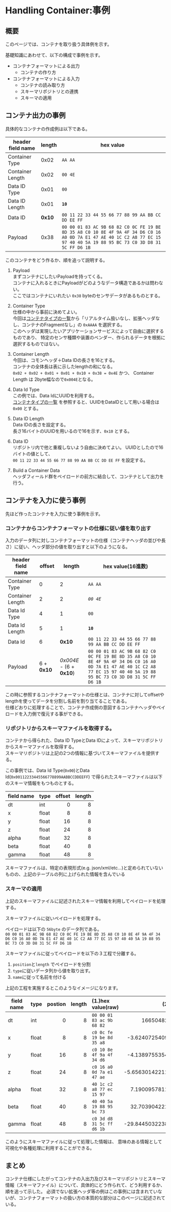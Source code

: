 # Handling Container:事例

## 概要
このページでは、コンテナを取り扱う具体例を示す。

基礎知識にあわせて、以下の構成で事例を示す。

- コンテナフォーマットによる出力
  - コンテナの作り方
- コンテナフォーマットによる入力
  - コンテナの読み取り方
  - スキーマリポジトリとの連携
  - スキーマの適用

## コンテナ出力の事例

具体的なコンテナの作成例は以下である。

|header field name|length| hex value|
|-|-|-|
|Container Type|0x02| `AA AA` |
|Container Length|0x02| `00 4E` |
|Data ID Type|0x01| `00` |
|Data ID Length|0x01| **`10`**|
|Data ID | **0x10** |`00 11 22 33 44 55 66 77 88 99 AA BB CC DD EE FF` |
|Payload|0x38|`00 00 01 83 AC 9B 68 82 C0 0C FE 19 BE 8D 35 A8 C0 10 8E 4F 9A 4F 34 D6 C0 16 A0 0D 7A E1 47 AE 40 1C C2 A8 77 EC 15 97 40 40 5A 19 88 95 BC 73 C0 3D D8 31 5C FF D6 1B`|

このコンテナをどう作るか、順を追って説明する。

1. Payload  
まずコンテナにしたいPayloadを持ってくる。  
コンテナに入れるときにPayloadがどのようなデータ構造であるかは問わない。  
ここではコンテナにいれたい `0x38` byteのセンサデータがあるものとする。  

1. Container Type  
仕様の中から事前に決めてよい。  
今回は[コンテナタイプの一覧](../handling_guide#container-type
)から「リアルタイム扱いなし、拡張ヘッダなし、コンテナのFragmentなし」の `0xAAAA` を選択する。  
このヘッダは実現したいアプリケーションサービスによって自由に選択するものであり、
特定のセンサ種類や装置のベンダー、作られるデータを根拠に選択するものではない。

1. Container Length  
今回は、コモンヘッダ＋Data IDの長さを16とする。  
コンテナの全体長は表に示したlengthの和になる。   
`0x02 + 0x02 + 0x01 + 0x01 + 0x10 + 0x38 = 0x4E` かつ、 Container Length は 2byte幅なので`0x004E`となる。

1. Data Id Type  
この例では、Data IdにUUIDを利用する。  
[コンテナタイプの一覧](../handling_guide#data-id-type)
を参照すると、UUIDをDataIDとして用いる場合は `0x00` とする。

1. Data ID Length  
Data IDの長さを設定する。  
長さ16バイトのUUIDを用いるので16を示す、`0x10` とする。

1. Data ID  
リポジトリ内で他と重複しないよう自由に決めてよい。
UUIDとしたので16バイトの値として、  
`00 11 22 33 44 55 66 77 88 99 AA BB CC DD EE FF` を設定する。

1. Build a Container Data  
ヘッダフィールド群をペイロードの前方に結合して、コンテナとして出力を行う。

## コンテナを入力に使う事例

先ほど作ったコンテナを入力に使う事例を示す。

### コンテナからコンテナフォーマットの仕様に従い値を取り出す

入力のデータ列に対しコンテナフォーマットの仕様（コンテナヘッダの並びや長さ）に従い、ヘッダ部分の値を取り出すと以下のようになる。

|header field name|offset|length| hex value(16進数)|
|-|-|-|-|
|Container Type|0|2| `AA AA` |
|Container Length|2|2| *`00 4E`* |
|Data Id Type|4|1| `00` |
|Data Id Length|5|1| **`10`** |
|Data Id| 6| **0x10**|`00 11 22 33 44 55 66 77 88 99 AA BB CC DD EE FF` |
|Payload| 6 + **0x10** | *0x004E* - (6 + **0x10**) | `00 00 01 83 AC 9B 68 82 C0 0C FE 19 BE 8D 35 A8 C0 10 8E 4F 9A 4F 34 D6 C0 16 A0 0D 7A E1 47 AE 40 1C C2 A8 77 EC 15 97 40 40 5A 19 88 95 BC 73 C0 3D D8 31 5C FF D6 1B` |

この時に参照するコンテナフォーマットの仕様とは、コンテナに対してoffsetやlengthを使ってデータを分割し名前を割り当てることである。  
仕様どおりに処理することで、コンテナ作成側の意図するコンテナヘッダやペイロードを入力側で復元する事ができる。

### リポジトリからスキーマファイルを取得する。

コンテナから得られた、Data ID TypeとData IDによって、スキーマリポジトリからスキーマファイルを取得する。  
スキーマリポジトリは上記の2つの情報に基づいてスキーマファイルを提供する。

この事例では、Data Id Type(`0x00`)とData Id(`0x00112233445566778899AABBCCDDEEFF`) で得られたスキーマファイルは以下のスキーマ情報をもつものとする。

|field name| type|offset|length|
|-|-|-:|-:|
|dt   | int  | 0|8|
|x    | float| 8|8| 
|y    | float|16|8|
|z    | float|24|8|
|alpha| float|32|8|
|beta | float|40|8|
|gamma| float|48|8|

スキーマファイルは、特定の表現形式(e.g. json/xml/etc...)と定められていないものの、上記のテーブルの列に上げられた情報を含んでいる

### スキーマの適用

上記のスキーマファイルに記述されたスキーマ情報を利用してペイロードを処理する。　

スキーマファイルに従いペイロードを処理する。  

ペイロードは以下の `56byte` のデータ列である。  
`00 00 01 83 AC 9B 68 82 C0 0C FE 19 BE 8D 35 A8 C0 10 8E 4F 9A 4F 34 D6 C0 16 A0 0D 7A E1 47 AE 40 1C C2 A8 77 EC 15 97 40 40 5A 19 88 95 BC 73 C0 3D D8 31 5C FF D6 1B`  

スキーマファイルに従ってペイロードを以下の３工程で分離する。

1. `position`と`length` でペイロードを分割  
2. `type`に従いデータ列から値を取り出す。
3. `name`に従って名前を付ける

上記の工程を実施するとこのようなイメージになります。

|field name|type|postion|length|(1.)hex value(raw)| (2.)value |
|-|-|-:|-:|:-|-:|
|dt   |int  |0 |8| `00 00 01 83 ac 9b 68 82` |       1665048209538 |
|x    |float|8 |8| `c0 0c fe 19 be 8d 35 a8` |  -3.624072540935874 |
|y    |float|16|8| `c0 10 8e 4f 9a 4f 34 d6` |  -4.138975535473227 |
|z    |float|24|8| `c0 16 a0 0d 7a e1 47 ae` | -5.6563014221191406 |
|alpha|float|32|8| `40 1c c2 a8 77 ec 15 97` |   7.190095781120724 |
|beta |float|40|8| `40 40 5a 19 88 95 bc 73` |   32.70390422164282 |
|gamma|float|48|8| `c0 3d d8 31 5c ff d6 1b` | -29.844503223857924 |

このようにスキーマファイルに従って処理した情報は、
意味のある情報として可視化や各種処理に利用することができる。

## まとめ

コンテナ仕様にしたがってコンテナの入出力及びスキーマリポジトリとスキーマ情報（スキーマファイル）について、具体的にどう作られて、どう利用するか、順を追って示した。
必須でない拡張ヘッダ等の例はこの事例には含まれていないが、コンテナフォーマットの扱い方の本質的な部分はこのページに記述されている。
